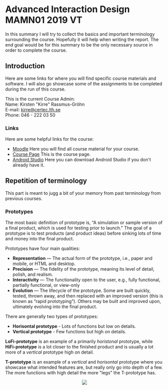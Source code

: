 # Advanced Interaction Design MAMN01 2019 VT
In this summary I will try to collect the basics and important terminology surrounding the course. Hopefully it will help when writing the report. The end goal would be for this summary to be the only necessary source in order to complete the course.

## Introduction
Here are some links for where you will find specific course materials and software. I will also go showcase some of the assignments to be completed during the run of this course.

This is the current Course Admin:  
Name:   Kirsten "Kirre" Rassmus-Gröhn   
E-mail: kirre@certec.lth.se   
Phone:  046 - 222 03 50  

### Links
Here are some helpful links for the course:
* [Moodle](http://moodle.lth.se) Here you will find all course material for your course.
* [Course Page](http://www.eat.lth.se/kurser/interaktionsdesign/avancerad-interaktionsdesign-mamn01/) This is the course page.
* [Android Studio](https://developer.android.com/studio) Here you can download Android Studio if you don't already have it.

## Repetition of terminology
This part is meant to jugg a bit of your memory from past terminology from previous courses.

### Prototypes
The most basic definition of prototype is, “A simulation or sample version of a final product, which is used for testing prior to launch.” The goal of a prototype is to test products (and product ideas) before sinking lots of time and money into the final product.

Prototypes have four main qualities:
* **Representation** — The actual form of the prototype, i.e., paper and mobile, or HTML and desktop.
* **Precision** — The fidelity of the prototype, meaning its level of detail, polish, and realism.
* **Interactivity** — The functionality open to the user, e.g., fully functional, partially functional, or view-only
* **Evolution** — The lifecycle of the prototype. Some are built quickly, tested, thrown away, and then replaced with an improved version (this is known as “rapid prototyping”). Others may be built and improved upon, ultimately evolving into the final product.

There are generally two types of prototypes:
* **Horisontal prototype** - Lots of functions but low on details.
* **Vertical prototype** - Few functions but high on details.

**LoFi-prototype** is an example of a primarily *horistonal* prototype, while **HiFi-prototype** is a lot closer to the finished product and is usually a lot more of a *vertical* prototype high on detail.

**T-prototype** is an example of a *vertical* and *horisontal* prototype where you showcase what intended features are, but really only go into depth of a few. The more functions with high detail the more "legs" the T-prototype has. 

<p align="center">
  <img src ="http://grouplab.cpsc.ucalgary.ca/saul/681/1998/prototyping/proto.jpg" />
</p>
